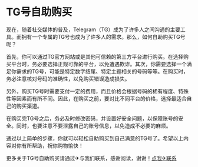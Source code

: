 # TG号自助购买

现在，随着社交媒体的普及，Telegram（TG）成为了许多人之间沟通的主要工具。而拥有一个专属的TG号也成为了许多人的需求。那么，如何自助购买TG号呢？

首先，你可以通过TG官方网站或是其他可信赖的第三方平台进行购买。在选择购买平台时，务必要选择正规可靠的平台，以免遭遇欺诈。其次，你需要选择一个满足你需求的TG号，可能是特定数字结尾、特定主题相关的号码等等。在购买时，务必注意核对号码的准确性，以免购买错误造成损失。

另外，购买TG号时需要支付一定的费用，而且价格会根据号码的稀有程度、特殊性等因素而有所不同。因此，在购买之前，要对比不同平台的价格，选择最适合自己的购买渠道。

在购买完TG号之后，务必及时修改密码，并设置好安全问题，以保障账号的安全。同时，也要注意不要泄露自己的账号信息，以免造成不必要的麻烦。

通过以上简单的步骤，你就可以轻松自助购买到自己满意的TG号了。希望以上内容对你有所帮助，祝你购物愉快！

更多关于TG号自助购买请通过✈与我们联系，感谢阅读，谢谢！[点我✈联系](https://a.k02.cc)
